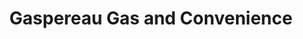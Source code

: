 ---
title: "Gaspereau Gas and Convenience"
url: /gaspereau/gaspereau-gas-and-convenience/
shop: Lebensmittel
---